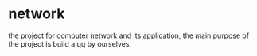 network
=======

the project for computer network and its application, the main purpose of the project is build a qq by ourselves.
